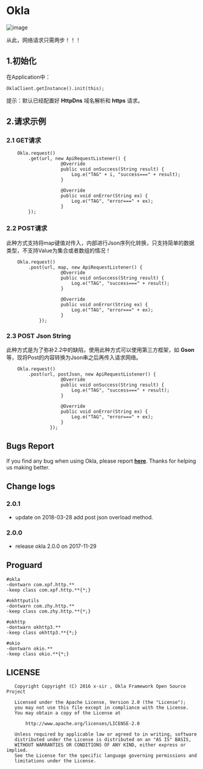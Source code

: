 # Okla

![image](https://github.com/xinpengfei520/RxOkhttp/blob/master/sample/src/main/res/drawable/okla_logo.png)

从此，网络请求只需两步！！！

## 1.初始化

在Application中：

```
OklaClient.getInstance().init(this);
```

提示：默认已经配置好 **HttpDns** 域名解析和 **https** 请求。

## 2.请求示例

### 2.1 GET请求

```
	Okla.request()
		.get(url, new ApiRequestListener() {
		            @Override
		            public void onSuccess(String result) {
		                Log.e("TAG" + i, "success===" + result);
		            }
		
		            @Override
		            public void onError(String ex) {
		                Log.e("TAG", "error===" + ex);
		            }
        });
```

### 2.2 POST请求

此种方式支持将map键值对传入，内部进行Json序列化转换，只支持简单的数据类型，不支持Value为集合或者数组的情况！

```
	Okla.request()
		.post(url, map, new ApiRequestListener() {
	                @Override
	                public void onSuccess(String result) {
	                    Log.e("TAG", "success===" + result);
	                }
	
	                @Override
	                public void onError(String ex) {
	                    Log.e("TAG", "error===" + ex);
	                }
            });
```

### 2.3 POST Json String 

此种方式是为了弥补2.2中的缺陷，使用此种方式可以使用第三方框架，如 **Gson** 等，现将Post的内容转换为Json串之后再传入请求网络。

```
	Okla.request()
		.post(url, postJson, new ApiRequestListener() {
                    @Override
                    public void onSuccess(String result) {
                        Log.e("TAG", "success===" + result);
                    }

                    @Override
                    public void onError(String ex) {
                        Log.e("TAG", "error===" + ex);
                    }
                });
```

## Bugs Report

If you find any bug when using Okla, please report **[here](https://github.com/xinpengfei520/Okla/issues/new)**. Thanks for helping us making better.

## Change logs

### 2.0.1

 - update on 2018-03-28 add post json overload method.

### 2.0.0

 - release okla 2.0.0 on 2017-11-29

## Proguard

```
#okla
-dontwarn com.xpf.http.**
-keep class com.xpf.http.**{*;}

#okhttputils
-dontwarn com.zhy.http.**
-keep class com.zhy.http.**{*;}
	
#okhttp
-dontwarn okhttp3.**
-keep class okhttp3.**{*;}
	
#okio
-dontwarn okio.**
-keep class okio.**{*;}	
```

## LICENSE

```
   Copyright Copyright (C) 2016 x-sir , Okla Framework Open Source Project

   Licensed under the Apache License, Version 2.0 (the "License");
   you may not use this file except in compliance with the License.
   You may obtain a copy of the License at

       http://www.apache.org/licenses/LICENSE-2.0

   Unless required by applicable law or agreed to in writing, software
   distributed under the License is distributed on an "AS IS" BASIS,
   WITHOUT WARRANTIES OR CONDITIONS OF ANY KIND, either express or implied.
   See the License for the specific language governing permissions and
   limitations under the License.
```